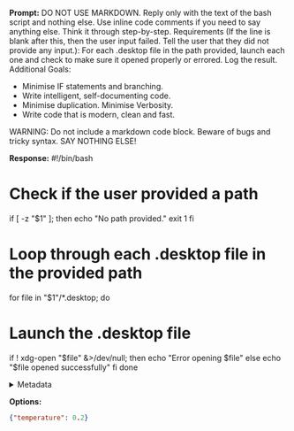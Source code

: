 **Prompt:**
DO NOT USE MARKDOWN.
Reply only with the text of the bash script and nothing else. Use inline code comments if you need to say anything else.
Think it through step-by-step.
Requirements (If the line is blank after this, then the user input failed. Tell the user that they did not provide any input.): For each .desktop file in the path provided, launch each one and check to make sure it opened properly or errored. Log the result.
Additional Goals:
  - Minimise IF statements and branching.
  - Write intelligent, self-documenting code.
  - Minimise duplication. Minimise Verbosity.
  - Write code that is modern, clean and fast.

WARNING: Do not include a markdown code block.
Beware of bugs and tricky syntax. SAY NOTHING ELSE!


**Response:**
#!/bin/bash

# Check if the user provided a path
if [ -z "$1" ]; then
  echo "No path provided."
  exit 1
fi

# Loop through each .desktop file in the provided path
for file in "$1"/*.desktop; do
  # Launch the .desktop file
  if ! xdg-open "$file" &>/dev/null; then
    echo "Error opening $file"
  else
    echo "$file opened successfully"
  fi
done

<details><summary>Metadata</summary>

- Duration: 4592 ms
- Datetime: 2023-07-25T07:32:20.298525
- Model: gpt-3.5-turbo-0613

</details>

**Options:**
```json
{"temperature": 0.2}
```

